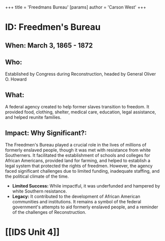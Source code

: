 +++
 title = 'Freedmans Bureau'
[params]
	author = 'Carson West'
+++
# ID: Freedmen's Bureau 
## When: March 3, 1865 - 1872
## Who: 
Established by Congress during Reconstruction, headed by General Oliver O. Howard
## What: 
A federal agency created to help former slaves transition to freedom. It provided food, clothing, shelter, medical care, education, legal assistance, and helped reunite families.  
## Impact: Why Significant?: 
The Freedmen's Bureau played a crucial role in the lives of millions of formerly enslaved people, though it was met with resistance from white Southerners. It facilitated the establishment of schools and colleges for African Americans, provided land for farming, and helped to establish a legal system that protected the rights of freedmen. However, the agency faced significant challenges due to limited funding, inadequate staffing, and the  political climate of the time. 

* **Limited Success:** While impactful, it was underfunded and hampered by white Southern resistance.
* **Legacy:**  It contributed to the development of African American communities and institutions.  It remains a symbol of the federal government's attempts to aid formerly enslaved people, and a reminder of the challenges of Reconstruction. 

# [[IDS Unit 4]]